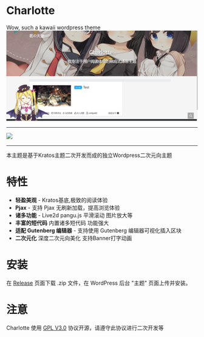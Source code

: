 # Charlotte
Wow, such a kawaii wordpress theme
![Charlotte](https://raw.githubusercontent.com/xmkjw63/Charlotte/master/screenshot.png)
***
[![](https://data.jsdelivr.com/v1/package/gh/xmkjw63/Charlotte/badge)](https://www.jsdelivr.com/package/gh/xmkjw63/Charlotte)
***
本主题是基于Kratos主题二次开发而成的独立Wordpress二次元向主题
# 特性
+ **轻盈美观** - Kratos基底,极致的阅读体验
+ **Pjax** - 支持 Pjax 无刷新加载，提高浏览体验
+ **诸多功能** - Live2d pangu.js 平滑滚动 图片放大等
+ **丰富的短代码** 内置诸多短代码 功能强大
+ **适配 Gutenberg 编辑器** - 支持使用 Gutenberg 编辑器可视化插入区块
+ **二次元化** 深度二次元向美化 支持Banner打字动画


# 安装

在 [Release](https://github.com/xmkjw63/Charlotte/releases) 页面下载 .zip 文件，在 WordPress 后台 "主题" 页面上传并安装。

# 注意

Charlotte 使用 [GPL V3.0](https://github.com/xmkjw63/Charlotte/blob/master/LICENSE) 协议开源，请遵守此协议进行二次开发等
